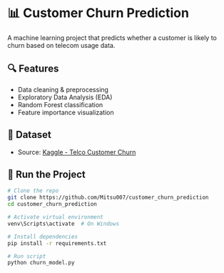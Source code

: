 # 📊 Customer Churn Prediction

A machine learning project that predicts whether a customer is likely to churn based on telecom usage data.

## 🔍 Features
- Data cleaning & preprocessing
- Exploratory Data Analysis (EDA)
- Random Forest classification
- Feature importance visualization

## 📁 Dataset
- Source: [Kaggle - Telco Customer Churn](https://www.kaggle.com/datasets/blastchar/telco-customer-churn)

## 🚀 Run the Project

```bash
# Clone the repo
git clone https://github.com/Mitsu007/customer_churn_prediction
cd customer_churn_prediction

# Activate virtual environment
venv\Scripts\activate  # On Windows

# Install dependencies
pip install -r requirements.txt

# Run script
python churn_model.py
